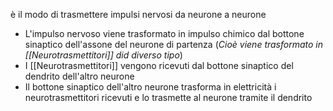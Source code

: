 è il modo di trasmettere impulsi nervosi da neurone a neurone
* L'impulso nervoso viene trasformato in impulso chimico dal bottone sinaptico dell'assone del neurone di partenza (*Cioè viene trasformato in [[Neurotrasmettitori]] did diverso tipo*)
* I [[Neurotrasmettitori]] vengono ricevuti dal bottone sinaptico del dendrito dell'altro neurone
* Il bottone sinaptico dell'altro neurone trasforma in elettricità i neurotrasmettitori ricevuti e lo trasmette al neurone tramite il dendrito